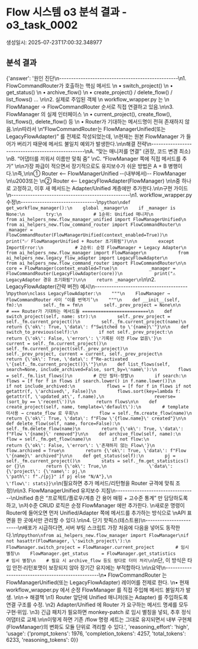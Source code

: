 # Flow 시스템 o3 분석 결과 - o3_task_0002

생성일시: 2025-07-23T17:00:32.348977

## 분석 결과

{'answer': '원인 진단\n--------------------------------------------------\n1. FlowCommandRouter가 호출하는 핵심 메서드  \n   • switch_project()  \n   • get_status()  \n   • archive_flow()  \n   • create_project() / delete_flow() / list_flows() …  \n\n2. 실제로 주입된 객체  \n   workflow_wrapper.py 는  \n   FlowManager → FlowCommandRouter 순서로 직접 연결하고 있음.\n\n3. FlowManager 의 실제 인터페이스  \n   • current_project(), create_flow(), list_flows(), delete_flow() 등  \n   • Router가 기대하는 메서드명이 전혀 존재하지 않음.\n\n따라서  \n“FlowCommandRouter는 FlowManagerUnified(또는 LegacyFlowAdapter)” 를 전제로 작성되었는데,  \n현재는 원본 FlowManager 가 들어가 버리기 때문에 메서드 불일치 예외가 발생한다.\n\n해결 전략\n--------------------------------------------------\nA. “맞는 매니저를 연결” (권장, 코드 변경 최소)  \nB. “어댑터를 끼워서 이름만 맞춰 줌”  \nC. “FlowManager 쪽에 직접 메서드를 추가”  \n\n가장 파급이 적으면서 장기적으로도 유지보수가 쉬운 방법은 A + B 병행이다.\n즉,\n\n① Router <-- FlowManagerUnified ‑-(내부에서)-- FlowManager  \n\u2003또는  \n② Router <-- LegacyFlowAdapter(FlowManager)  \n\n중 하나로 고정하고, 이후 새 메서드는 Adapter/Unified 계층에만 추가한다.\n\n구현 가이드\n--------------------------------------------------\n1. workflow_wrapper.py 수정\n--------------------------------\n```python\ndef get_workflow_manager():\n    global _manager\n    if _manager is None:\n        try:\n            # 1순위: Unified 매니저\n            from ai_helpers_new.flow_manager_unified import FlowManagerUnified\n            from ai_helpers_new.flow_command_router import FlowCommandRouter\n            _manager = FlowCommandRouter(FlowManagerUnified(context_enabled=True))\n            print("✅ FlowManagerUnified + Router 초기화됨")\n\n        except ImportError:\n            # 2순위: 순정 FlowManager + Legacy Adapter\n            from ai_helpers_new.flow_manager import FlowManager\n            from ai_helpers_new.legacy_flow_adapter import LegacyFlowAdapter\n            from ai_helpers_new.flow_command_router import FlowCommandRouter\n\n            core = FlowManager(context_enabled=True)\n            _manager = FlowCommandRouter(LegacyFlowAdapter(core))\n            print("⚠️  LegacyAdapter 경유 초기화됨")\n\n    return _manager\n```\n\n2. LegacyFlowAdapter(간략 버전) 예시\n---------------------------------------\n```python\nclass LegacyFlowAdapter:\n    """\n    FlowManager → FlowCommandRouter 사이 ‘이름 번역기’\n    """\n    def __init__(self, fm):\n        self._fm = fm\n        self._prev_project = None\n\n    # === Router가 기대하는 메서드들 =========================\n    def switch_project(self, name: str):\n        self._prev_project = self._fm.current_project()\n        self._fm.current_project(name)\n        return {\'ok\': True, \'data\': f"Switched to \'{name}\'"}\n\n    def switch_to_previous(self):\n        if not self._prev_project:\n            return {\'ok\': False, \'error\': \'기록된 이전 Flow 없음\'}\n        current = self._fm.current_project()\n        self._fm.current_project(self._prev_project)\n        self._prev_project, current = current, self._prev_project\n        return {\'ok\': True, \'data\': f"Re-activated \'{self._fm.current_project()}\'"}\n\n    def list_flows(self, search=None, include_archived=False, sort_by=\'name\'):\n        flows = self._fm.list_flows()\n        # 간단 필터·정렬\n        if search:\n            flows = [f for f in flows if search.lower() in f.name.lower()]\n        if not include_archived:\n            flows = [f for f in flows if not getattr(f, \'archived\', False)]\n        flows.sort(key=lambda f: getattr(f, \'updated_at\', f.name),\n                   reverse=(sort_by == \'recent\'))\n        return flows\n\n    def create_project(self, name, template=\'default\'):\n        # template 미사용 → create_flow 로 우회\n        flow = self._fm.create_flow(name)\n        return {\'ok\': True, \'data\': f"Flow \'{flow.name}\' created"}\n\n    def delete_flow(self, name, force=False):\n        self._fm.delete_flow(name)\n        return {\'ok\': True, \'data\': f"Flow \'{name}\' removed"}\n\n    def archive_flow(self, name):\n        flow = self._fm.get_flow(name)\n        if not flow:\n            return {\'ok\': False, \'error\': \'존재하지 않는 Flow\'}\n        flow.archived = True\n        return {\'ok\': True, \'data\': f"Flow \'{name}\' archived"}\n\n    def get_status(self):\n        pj = self._fm.current_project()\n        stats = self._fm.get_statistics() or {}\n        return {\'ok\': True,\n                \'data\': {\'project\': {\'name\': pj,\n                                     \'path\': f"./{pj}" if pj else "N/A"},\n                         \'flow\': stats}}\n```\n(필요하면 추가 메서드/리턴형을 Router 규격에 맞춰 조정)\n\n3. FlowManagerUnified 유지보수 지침\n----------------------------------\nUnified 층은 “프로젝트/플로우/계층 간 용어 매핑 + 고수준 통계” 만 담당하도록 하고,  \n저수준 CRUD 로직은 순정 FlowManager 에만 추가한다.  \n새로운 명령이 Router에 들어오면 먼저 Unified/Adapter 쪽에 메서드를 추가하는 방식으로  \nAPI 표면을 한 곳에서만 관리할 수 있다.\n\n4. 단기 핫픽스(테스트용)\n------------------------\n배포가 시급하다면, 서버 부팅 스크립트 가장 처음에 다음을 넣어도 동작한다.\n\n```python\nfrom ai_helpers_new.flow_manager import FlowManager\nif not hasattr(FlowManager, \'switch_project\'):\n    FlowManager.switch_project = FlowManager.current_project        # 임시 별칭\n    FlowManager.get_status     = FlowManager.get_statistics        # 임시 별칭\n    # 필요 시 archive_flow 등도 람다로 더미 처리\n```\n단, 이 방식은 타입 안전·리턴포맷이 보장되지 않아 장기간 유지에는 부적합하다.\n\n요약\n--------------------------------------------------\n• FlowCommandRouter 는 FlowManagerUnified(또는 LegacyFlowAdapter) 레이어를 전제로 한다.  \n• 현재 workflow_wrapper.py 에서 순정 FlowManager 를 직접 주입해 메서드 불일치가 발생.  \n\n→ 해결책  \n1) Router 앞단에 Unified 매니저(또는 Adapter) 를 주입하도록 연결 구조를 수정.  \n2) Adapter/Unified 에 Router 가 요구하는 메서드 명세를 모두 구현·위임.  \n3) 긴급 패치가 필요하면 monkey-patch 로 임시 별칭을 넣되, 추후 정식 어댑터로 교체.\n\n이렇게 하면 기존 /flow 명령 세트는 그대로 유지되면서 내부 구현체(FlowManager)의 변화도 모듈 단위로 격리할 수 있다.', 'reasoning_effort': 'high', 'usage': {'prompt_tokens': 1976, 'completion_tokens': 4257, 'total_tokens': 6233, 'reasoning_tokens': 0}}
